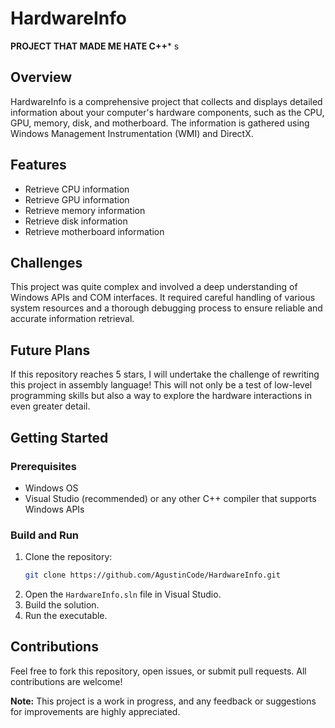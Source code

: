 # HardwareInfo

**PROJECT THAT MADE ME HATE C++***
s
## Overview

HardwareInfo is a comprehensive project that collects and displays detailed information about your computer's hardware components, such as the CPU, GPU, memory, disk, and motherboard. The information is gathered using Windows Management Instrumentation (WMI) and DirectX.

## Features

- Retrieve CPU information
- Retrieve GPU information
- Retrieve memory information
- Retrieve disk information
- Retrieve motherboard information

## Challenges

This project was quite complex and involved a deep understanding of Windows APIs and COM interfaces. It required careful handling of various system resources and a thorough debugging process to ensure reliable and accurate information retrieval.

## Future Plans

If this repository reaches 5 stars, I will undertake the challenge of rewriting this project in assembly language! This will not only be a test of low-level programming skills but also a way to explore the hardware interactions in even greater detail.

## Getting Started

### Prerequisites

- Windows OS
- Visual Studio (recommended) or any other C++ compiler that supports Windows APIs

### Build and Run

1. Clone the repository:
    ```sh
    git clone https://github.com/AgustinCode/HardwareInfo.git
    ```
2. Open the `HardwareInfo.sln` file in Visual Studio.
3. Build the solution.
4. Run the executable.

## Contributions

Feel free to fork this repository, open issues, or submit pull requests. All contributions are welcome!

**Note:** This project is a work in progress, and any feedback or suggestions for improvements are highly appreciated.

